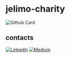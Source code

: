 # jelimo-charity

![Github Card](https://felix.fbiego.com/github/?id=stats&username=jelimo-charity)
## contacts
[![LinkedIn](https://img.shields.io/badge/LinkedIn-%230077B5.svg?logo=linkedin&logoColor=white)](https://linkedin.com/in/charity-jelimo-66b128220) [![Medium](https://img.shields.io/badge/Medium-12100E?logo=medium&logoColor=white)](https://medium.com/@charityjelimo)

